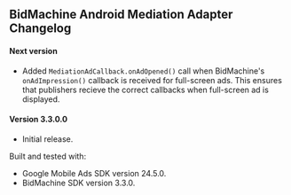 ## BidMachine Android Mediation Adapter Changelog

#### Next version
- Added `MediationAdCallback.onAdOpened()` call when BidMachine's `onAdImpression()` callback is received for full-screen ads. This ensures that publishers recieve the correct callbacks when full-screen ad is displayed.

#### Version 3.3.0.0
- Initial release.

Built and tested with:
- Google Mobile Ads SDK version 24.5.0.
- BidMachine SDK version 3.3.0.